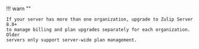 !!! warn ""

    If your server has more than one organization, upgrade to Zulip Server 8.0+
    to manage billing and plan upgrades separately for each organization. Older
    servers only support server-wide plan management.
